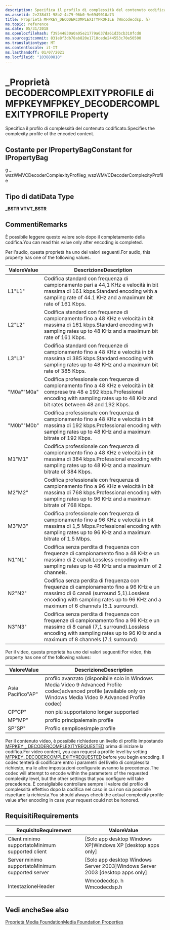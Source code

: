 ```yaml
---
description: Specifica il profilo di complessità del contenuto codificato.
ms.assetid: 2e238d31-98b2-4c79-96b0-9e6949010a73
title: Proprietà MFPKEY_DECODERCOMPLEXITYPROFILE (Wmcodecdsp. h)
ms.topic: reference
ms.date: 05/31/2018
ms.openlocfilehash: f39544830a0a05e21779a637da61d3bcb310fcd8
ms.sourcegitcommit: 831e8f3db78ab820e1710cede244553c70e50500
ms.translationtype: MT
ms.contentlocale: it-IT
ms.lasthandoff: 01/07/2021
ms.locfileid: "103880818"
---
```

# <a name="mfpkey_decodercomplexityprofile-property"></a><span data-ttu-id="db52b-103">\_Proprietà DECODERCOMPLEXITYPROFILE di MFPKEY</span><span class="sxs-lookup"><span data-stu-id="db52b-103">MFPKEY\_DECODERCOMPLEXITYPROFILE Property</span></span>

<span data-ttu-id="db52b-104">Specifica il profilo di complessità del contenuto codificato.</span><span class="sxs-lookup"><span data-stu-id="db52b-104">Specifies the complexity profile of the encoded content.</span></span>

## <a name="constant-for-ipropertybag"></a><span data-ttu-id="db52b-105">Costante per IPropertyBag</span><span class="sxs-lookup"><span data-stu-id="db52b-105">Constant for IPropertyBag</span></span>

<span data-ttu-id="db52b-106">g \_ wszWMVCDecoderComplexityProfile</span><span class="sxs-lookup"><span data-stu-id="db52b-106">g\_wszWMVCDecoderComplexityProfile</span></span>

## <a name="data-type"></a><span data-ttu-id="db52b-107">Tipo di dati</span><span class="sxs-lookup"><span data-stu-id="db52b-107">Data Type</span></span>

<span data-ttu-id="db52b-108">**\_BSTR VT**</span><span class="sxs-lookup"><span data-stu-id="db52b-108">**VT\_BSTR**</span></span>

## <a name="remarks"></a><span data-ttu-id="db52b-109">Commenti</span><span class="sxs-lookup"><span data-stu-id="db52b-109">Remarks</span></span>

<span data-ttu-id="db52b-110">È possibile leggere questo valore solo dopo il completamento della codifica.</span><span class="sxs-lookup"><span data-stu-id="db52b-110">You can read this value only after encoding is completed.</span></span>

<span data-ttu-id="db52b-111">Per l'audio, questa proprietà ha uno dei valori seguenti.</span><span class="sxs-lookup"><span data-stu-id="db52b-111">For audio, this property has one of the following values.</span></span>



| <span data-ttu-id="db52b-112">Valore</span><span class="sxs-lookup"><span data-stu-id="db52b-112">Value</span></span> | <span data-ttu-id="db52b-113">Descrizione</span><span class="sxs-lookup"><span data-stu-id="db52b-113">Description</span></span>                                                                                    |
|-------|------------------------------------------------------------------------------------------------|
| <span data-ttu-id="db52b-114">L1</span><span class="sxs-lookup"><span data-stu-id="db52b-114">"L1"</span></span>  | <span data-ttu-id="db52b-115">Codifica standard con frequenza di campionamento pari a 44,1 KHz e velocità in bit massima di 161 kbps.</span><span class="sxs-lookup"><span data-stu-id="db52b-115">Standard encoding with a sampling rate of 44.1 KHz and a maximum bit rate of 161 Kbps.</span></span>         |
| <span data-ttu-id="db52b-116">L2</span><span class="sxs-lookup"><span data-stu-id="db52b-116">"L2"</span></span>  | <span data-ttu-id="db52b-117">Codifica standard con frequenze di campionamento fino a 48 KHz e velocità in bit massima di 161 kbps.</span><span class="sxs-lookup"><span data-stu-id="db52b-117">Standard encoding with sampling rates up to 48 KHz and a maximum bit rate of 161 Kbps.</span></span>         |
| <span data-ttu-id="db52b-118">L3</span><span class="sxs-lookup"><span data-stu-id="db52b-118">"L3"</span></span>  | <span data-ttu-id="db52b-119">Codifica standard con frequenze di campionamento fino a 48 KHz e velocità in bit massima di 385 kbps.</span><span class="sxs-lookup"><span data-stu-id="db52b-119">Standard encoding with sampling rates up to 48 KHz and a maximum bit rate of 385 Kbps.</span></span>         |
| <span data-ttu-id="db52b-120">"M0a"</span><span class="sxs-lookup"><span data-stu-id="db52b-120">"M0a"</span></span> | <span data-ttu-id="db52b-121">Codifica professionale con frequenze di campionamento fino a 48 KHz e velocità in bit comprese tra 48 e 192 kbps.</span><span class="sxs-lookup"><span data-stu-id="db52b-121">Professional encoding with sampling rates up to 48 KHz and bit rates between 48 and 192 Kbps.</span></span>  |
| <span data-ttu-id="db52b-122">"M0b"</span><span class="sxs-lookup"><span data-stu-id="db52b-122">"M0b"</span></span> | <span data-ttu-id="db52b-123">Codifica professionale con frequenza di campionamento fino a 48 KHz e velocità in bit massima di 192 kbps.</span><span class="sxs-lookup"><span data-stu-id="db52b-123">Professional encoding with sampling rates up to 48 KHz and a maximum bitrate of 192 Kbps.</span></span>      |
| <span data-ttu-id="db52b-124">M1</span><span class="sxs-lookup"><span data-stu-id="db52b-124">"M1"</span></span>  | <span data-ttu-id="db52b-125">Codifica professionale con frequenza di campionamento fino a 48 KHz e velocità in bit massima di 384 kbps.</span><span class="sxs-lookup"><span data-stu-id="db52b-125">Professional encoding with sampling rates up to 48 KHz and a maximum bitrate of 384 Kbps.</span></span>      |
| <span data-ttu-id="db52b-126">M2</span><span class="sxs-lookup"><span data-stu-id="db52b-126">"M2"</span></span>  | <span data-ttu-id="db52b-127">Codifica professionale con frequenza di campionamento fino a 96 KHz e velocità in bit massima di 768 kbps.</span><span class="sxs-lookup"><span data-stu-id="db52b-127">Professional encoding with sampling rates up to 96 KHz and a maximum bitrate of 768 Kbps.</span></span>      |
| <span data-ttu-id="db52b-128">M3</span><span class="sxs-lookup"><span data-stu-id="db52b-128">"M3"</span></span>  | <span data-ttu-id="db52b-129">Codifica professionale con frequenza di campionamento fino a 96 KHz e velocità in bit massima di 1,5 Mbps.</span><span class="sxs-lookup"><span data-stu-id="db52b-129">Professional encoding with sampling rates up to 96 KHz and a maximum bitrate of 1.5 Mbps.</span></span>      |
| <span data-ttu-id="db52b-130">N1</span><span class="sxs-lookup"><span data-stu-id="db52b-130">"N1"</span></span>  | <span data-ttu-id="db52b-131">Codifica senza perdita di frequenza con frequenze di campionamento fino a 48 KHz e un massimo di 2 canali.</span><span class="sxs-lookup"><span data-stu-id="db52b-131">Lossless encoding with sampling rates up to 48 KHz and a maximum of 2 channels.</span></span>                |
| <span data-ttu-id="db52b-132">N2</span><span class="sxs-lookup"><span data-stu-id="db52b-132">"N2"</span></span>  | <span data-ttu-id="db52b-133">Codifica senza perdita di frequenza con frequenze di campionamento fino a 96 KHz e un massimo di 6 canali (surround 5,1).</span><span class="sxs-lookup"><span data-stu-id="db52b-133">Lossless encoding with sampling rates up to 96 KHz and a maximum of 6 channels (5.1 surround).</span></span> |
| <span data-ttu-id="db52b-134">N3</span><span class="sxs-lookup"><span data-stu-id="db52b-134">"N3"</span></span>  | <span data-ttu-id="db52b-135">Codifica senza perdita di frequenza con frequenze di campionamento fino a 96 KHz e un massimo di 8 canali (7,1 surround).</span><span class="sxs-lookup"><span data-stu-id="db52b-135">Lossless encoding with sampling rates up to 96 KHz and a maximum of 8 channels (7.1 surround).</span></span> |



 

<span data-ttu-id="db52b-136">Per il video, questa proprietà ha uno dei valori seguenti:</span><span class="sxs-lookup"><span data-stu-id="db52b-136">For video, this property has one of the following values:</span></span>



| <span data-ttu-id="db52b-137">Valore</span><span class="sxs-lookup"><span data-stu-id="db52b-137">Value</span></span> | <span data-ttu-id="db52b-138">Descrizione</span><span class="sxs-lookup"><span data-stu-id="db52b-138">Description</span></span>                                                                       |
|-------|-----------------------------------------------------------------------------------|
| <span data-ttu-id="db52b-139">Asia Pacifico</span><span class="sxs-lookup"><span data-stu-id="db52b-139">"AP"</span></span>  | <span data-ttu-id="db52b-140">profilo avanzato (disponibile solo in Windows Media Video 9 Advanced Profile codec)</span><span class="sxs-lookup"><span data-stu-id="db52b-140">advanced profile (available only on Windows Media Video 9 Advanced Profile codec)</span></span> |
| <span data-ttu-id="db52b-141">CP</span><span class="sxs-lookup"><span data-stu-id="db52b-141">"CP"</span></span>  | <span data-ttu-id="db52b-142">non più supportato</span><span class="sxs-lookup"><span data-stu-id="db52b-142">no longer supported</span></span>                                                               |
| <span data-ttu-id="db52b-143">MP</span><span class="sxs-lookup"><span data-stu-id="db52b-143">"MP"</span></span>  | <span data-ttu-id="db52b-144">profilo principale</span><span class="sxs-lookup"><span data-stu-id="db52b-144">main profile</span></span>                                                                      |
| <span data-ttu-id="db52b-145">SP</span><span class="sxs-lookup"><span data-stu-id="db52b-145">"SP"</span></span>  | <span data-ttu-id="db52b-146">Profilo semplice</span><span class="sxs-lookup"><span data-stu-id="db52b-146">simple profile</span></span>                                                                    |



 

<span data-ttu-id="db52b-147">Per il contenuto video, è possibile richiedere un livello di profilo impostando [MFPKEY \_ DECODERCOMPLEXITYREQUESTED](mfpkey-decodercomplexityrequestedproperty.md) prima di iniziare la codifica.</span><span class="sxs-lookup"><span data-stu-id="db52b-147">For video content, you can request a profile level by setting [MFPKEY\_DECODERCOMPLEXITYREQUESTED](mfpkey-decodercomplexityrequestedproperty.md) before you begin encoding.</span></span> <span data-ttu-id="db52b-148">Il codec tenterà di codificare entro i parametri del livello di complessità richiesto, ma le altre impostazioni configurate avranno la precedenza.</span><span class="sxs-lookup"><span data-stu-id="db52b-148">The codec will attempt to encode within the parameters of the requested complexity level, but the other settings that you configure will take precedence.</span></span> <span data-ttu-id="db52b-149">È consigliabile controllare sempre il valore del profilo di complessità effettivo dopo la codifica nel caso in cui non sia possibile rispettare la richiesta.</span><span class="sxs-lookup"><span data-stu-id="db52b-149">You should always check the actual complexity profile value after encoding in case your request could not be honored.</span></span>

## <a name="requirements"></a><span data-ttu-id="db52b-150">Requisiti</span><span class="sxs-lookup"><span data-stu-id="db52b-150">Requirements</span></span>



| <span data-ttu-id="db52b-151">Requisito</span><span class="sxs-lookup"><span data-stu-id="db52b-151">Requirement</span></span> | <span data-ttu-id="db52b-152">Valore</span><span class="sxs-lookup"><span data-stu-id="db52b-152">Value</span></span> |
|-------------------------------------|-----------------------------------------------------------------------------------------|
| <span data-ttu-id="db52b-153">Client minimo supportato</span><span class="sxs-lookup"><span data-stu-id="db52b-153">Minimum supported client</span></span><br/> | <span data-ttu-id="db52b-154">\[Solo app desktop Windows XP\]</span><span class="sxs-lookup"><span data-stu-id="db52b-154">Windows XP \[desktop apps only\]</span></span><br/>                                             |
| <span data-ttu-id="db52b-155">Server minimo supportato</span><span class="sxs-lookup"><span data-stu-id="db52b-155">Minimum supported server</span></span><br/> | <span data-ttu-id="db52b-156">\[Solo app desktop Windows Server 2003\]</span><span class="sxs-lookup"><span data-stu-id="db52b-156">Windows Server 2003 \[desktop apps only\]</span></span><br/>                                    |
| <span data-ttu-id="db52b-157">Intestazione</span><span class="sxs-lookup"><span data-stu-id="db52b-157">Header</span></span><br/>                   | <dl> <span data-ttu-id="db52b-158"><dt>Wmcodecdsp. h</dt></span><span class="sxs-lookup"><span data-stu-id="db52b-158"><dt>Wmcodecdsp.h</dt></span></span> </dl> |



## <a name="see-also"></a><span data-ttu-id="db52b-159">Vedi anche</span><span class="sxs-lookup"><span data-stu-id="db52b-159">See also</span></span>

<dl> <dt>

[<span data-ttu-id="db52b-160">Proprietà Media Foundation</span><span class="sxs-lookup"><span data-stu-id="db52b-160">Media Foundation Properties</span></span>](media-foundation-properties.md)
</dt> </dl>

 

 




